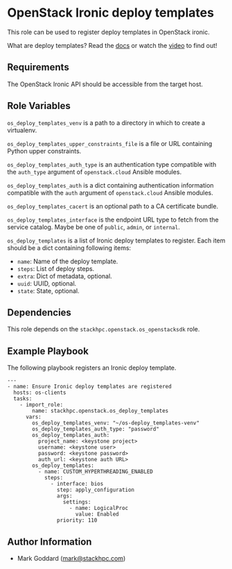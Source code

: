 OpenStack Ironic deploy templates
=================================

This role can be used to register deploy templates in OpenStack ironic.

What are deploy templates? Read the
[docs](https://docs.openstack.org/ironic/latest/admin/node-deployment.html) or
watch the [video](https://www.youtube.com/watch?v=DrQcTljx_eM) to find out!

Requirements
------------

The OpenStack Ironic API should be accessible from the target host.

Role Variables
--------------

`os_deploy_templates_venv` is a path to a directory in which to create a
virtualenv.

`os_deploy_templates_upper_constraints_file` is a file or URL containing Python
upper constraints.

`os_deploy_templates_auth_type` is an authentication type compatible with
the `auth_type` argument of `openstack.cloud` Ansible modules.

`os_deploy_templates_auth` is a dict containing authentication information
compatible with the `auth` argument of `openstack.cloud` Ansible modules.

`os_deploy_templates_cacert` is an optional path to a CA certificate bundle.

`os_deploy_templates_interface` is the endpoint URL type to fetch from the service
catalog. Maybe be one of `public`, `admin`, or `internal`.

`os_deploy_templates` is a list of Ironic deploy templates to register. Each
item should be a dict containing following items:
* `name`: Name of the deploy template.
* `steps`: List of deploy steps.
* `extra`: Dict of metadata, optional.
* `uuid`: UUID, optional.
* `state`: State, optional.

Dependencies
------------

This role depends on the `stackhpc.openstack.os_openstacksdk` role.

Example Playbook
----------------

The following playbook registers an Ironic deploy template.

```
---
- name: Ensure Ironic deploy templates are registered
  hosts: os-clients
  tasks:
    - import_role:
        name: stackhpc.openstack.os_deploy_templates
      vars:
        os_deploy_templates_venv: "~/os-deploy_templates-venv"
        os_deploy_templates_auth_type: "password"
        os_deploy_templates_auth:
          project_name: <keystone project>
          username: <keystone user>
          password: <keystone password>
          auth_url: <keystone auth URL>
        os_deploy_templates:
          - name: CUSTOM_HYPERTHREADING_ENABLED
            steps:
              - interface: bios
                step: apply_configuration
                args:
                  settings:
                    - name: LogicalProc
                      value: Enabled
                priority: 110
```

Author Information
------------------

- Mark Goddard (<mark@stackhpc.com>)
